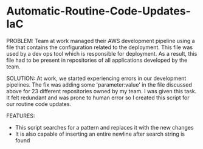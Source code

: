 # Automatic-Routine-Code-Updates-IaC

PROBLEM: Team at work managed their AWS development pipeline using a file that contains the configuration related to the deployment. This file was used by a dev ops tool which is responsible for deployment. As a result, this file had to be present in repositories of all applications developed by the team. 

SOLUTION: At work, we started experiencing errors in our development pipelines. The fix was adding some 'parameter:value' in the file discussed above for 23 different repositories owned by my team. I was given this task. It felt redundant and was prone to human error so I created this script for our routine code updates.

FEATURES: 
- This script searches for a pattern and replaces it with the new changes
- It is also capable of inserting an entire newline after search string is found
